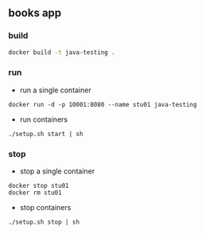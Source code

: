 ## books app
### build
```bash
docker build -t java-testing .
```

### run
- run a single container
```
docker run -d -p 10001:8080 --name stu01 java-testing
```

- run containers
```shell
./setup.sh start | sh
```

### stop
- stop a single container
```shell
docker stop stu01
docker rm stu01
```

- stop containers
```shell
./setup.sh stop | sh
```
